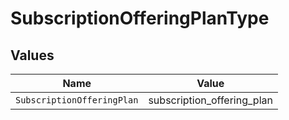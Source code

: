 # SubscriptionOfferingPlanType


## Values

| Name                       | Value                      |
| -------------------------- | -------------------------- |
| `SubscriptionOfferingPlan` | subscription_offering_plan |